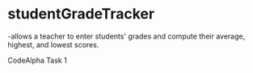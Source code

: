 # studentGradeTracker

-allows a teacher to enter students' grades and compute their average,
highest, and lowest scores.

CodeAlpha Task 1
